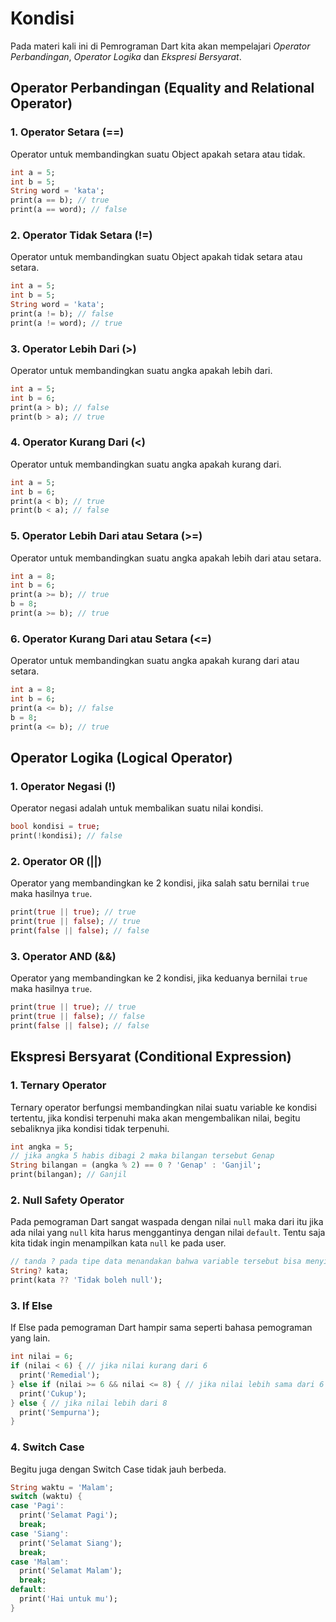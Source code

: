 # Kondisi

Pada materi kali ini di Pemrograman Dart kita akan mempelajari _Operator Perbandingan_, _Operator Logika_ dan _Ekspresi Bersyarat_.

## Operator Perbandingan (Equality and Relational Operator)

### 1. Operator Setara (==)

Operator untuk membandingkan suatu Object apakah setara atau tidak.

```dart
int a = 5;
int b = 5;
String word = 'kata';
print(a == b); // true
print(a == word); // false
```

### 2. Operator Tidak Setara (!=)

Operator untuk membandingkan suatu Object apakah tidak setara atau setara.

```dart
int a = 5;
int b = 5;
String word = 'kata';
print(a != b); // false
print(a != word); // true
```

### 3. Operator Lebih Dari (>)

Operator untuk membandingkan suatu angka apakah lebih dari.

```dart
int a = 5;
int b = 6;
print(a > b); // false
print(b > a); // true
```

### 4. Operator Kurang Dari (<)

Operator untuk membandingkan suatu angka apakah kurang dari.

```dart
int a = 5;
int b = 6;
print(a < b); // true
print(b < a); // false
```

### 5. Operator Lebih Dari atau Setara (>=)

Operator untuk membandingkan suatu angka apakah lebih dari atau setara.

```dart
int a = 8;
int b = 6;
print(a >= b); // true
b = 8;
print(a >= b); // true
```

### 6. Operator Kurang Dari atau Setara (<=)

Operator untuk membandingkan suatu angka apakah kurang dari atau setara.

```dart
int a = 8;
int b = 6;
print(a <= b); // false
b = 8;
print(a <= b); // true
```

## Operator Logika (Logical Operator)

### 1. Operator Negasi (!)

Operator negasi adalah untuk membalikan suatu nilai kondisi.

```dart
bool kondisi = true;
print(!kondisi); // false
```

### 2. Operator OR (||)

Operator yang membandingkan ke 2 kondisi, jika salah satu bernilai `true` maka hasilnya `true`.

```dart
print(true || true); // true
print(true || false); // true
print(false || false); // false
```

### 3. Operator AND (&&)

Operator yang membandingkan ke 2 kondisi, jika keduanya bernilai `true` maka hasilnya `true`.

```dart
print(true || true); // true
print(true || false); // false
print(false || false); // false
```

## Ekspresi Bersyarat (Conditional Expression)

### 1. Ternary Operator

Ternary operator berfungsi membandingkan nilai suatu variable ke kondisi tertentu, jika kondisi terpenuhi maka akan mengembalikan nilai, begitu sebaliknya jika kondisi tidak terpenuhi.

```dart
int angka = 5;
// jika angka 5 habis dibagi 2 maka bilangan tersebut Genap
String bilangan = (angka % 2) == 0 ? 'Genap' : 'Ganjil';
print(bilangan); // Ganjil
```

### 2. Null Safety Operator

Pada pemograman Dart sangat waspada dengan nilai `null` maka dari itu jika ada nilai yang `null` kita harus menggantinya dengan nilai `default`. Tentu saja kita tidak ingin menampilkan kata `null` ke pada user.

```dart
// tanda ? pada tipe data menandakan bahwa variable tersebut bisa menyimpan nilai null
String? kata;
print(kata ?? 'Tidak boleh null');
```

### 3. If Else

If Else pada pemograman Dart hampir sama seperti bahasa pemograman yang lain.

```dart
int nilai = 6;
if (nilai < 6) { // jika nilai kurang dari 6
  print('Remedial');
} else if (nilai >= 6 && nilai <= 8) { // jika nilai lebih sama dari 6 dan kurang sama dari 8
  print('Cukup');
} else { // jika nilai lebih dari 8
  print('Sempurna');
}
```

### 4. Switch Case

Begitu juga dengan Switch Case tidak jauh berbeda.

```dart
String waktu = 'Malam';
switch (waktu) {
case 'Pagi':
  print('Selamat Pagi');
  break;
case 'Siang':
  print('Selamat Siang');
  break;
case 'Malam':
  print('Selamat Malam');
  break;
default:
  print('Hai untuk mu');
}
```
